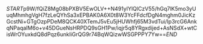 $START$p9W/fQiZ8Mg08bPXBV5EwOLV++N491ylYlQlCzV55/hGq7lK5mo3yUuqMhmhgVgH7fzLeQYhSa3xEPBAK0A6X0t8W3YcFFdcfDgN4mghm0JicKzGcstNi+GTgOzpPDeM8QCK40XTemJ5vEu5jHUWhfj65M3vdTui/Ip3rcG6AnkqNPaqaIM6o+v45DGueNsHRPDQ9sGH1Pw/iqjr5q8YRgxdijed+AsNSdX+wtCisWrOYuxkdQ8dPqz6unkIiGrQG9r74BqWQizwWSGPPPY7Yw==$END$